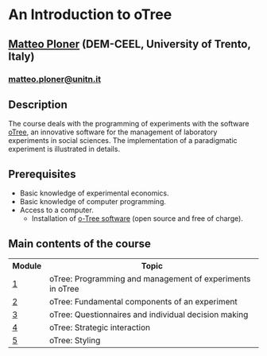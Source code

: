 # An Introduction to oTree

## <a href="https://matteoploner.eco.unitn.it/" target="blank"> Matteo Ploner</a> (DEM-CEEL, University of Trento, Italy)
### matteo.ploner@unitn.it

## Description

The course deals with the programming of experiments with the software [oTree](https://www.otree.org/), an innovative software for the management of laboratory experiments in social sciences. The implementation of a paradigmatic experiment is illustrated in details.

## Prerequisites

- Basic knowledge of experimental economics.
- Basic knowledge of computer programming.
- Access to a computer.
  - Installation of [o-Tree software](https://www.otree.org/) (open source and free of charge).

## Main contents of the course

<table >
  <tr>
    <th >Module</th>
    <th>Topic</th>
  </tr>
   <tr>
     <td ><a href="http://htmlpreview.github.io/?https://github.com/ploteo/oTree-course/blob/main/1/PRINTOUT.html" target="_blank">1</a></td>
    <td>oTree: Programming and management of experiments in oTree</td>
  </tr> 
     <tr>
       <td ><a href="http://htmlpreview.github.io/?https://github.com/ploteo/oTree-course/blob/main/2/PRINTOUT.html" target="_blank">2</a></td>
    <td>oTree: Fundamental components of an experiment</td>
  </tr> 
    </tr> 
     <tr>
    <td ><a href="http://htmlpreview.github.io/?https://github.com/ploteo/oTree-course/blob/main/3/PRINTOUT.html" target="_blank">3</a></td>
    <td>oTree: Questionnaires and individual decision making</td>
  </tr> 
     <tr>
    <td ><a href="http://htmlpreview.github.io/?https://github.com/ploteo/oTree-course/blob/main/4/PRINTOUT.html" target="_blank">4</a></td>
    <td>oTree: Strategic interaction</td>
  </tr> 
      <tr>
    <td ><a href="http://htmlpreview.github.io/?https://github.com/ploteo/oTree-course/blob/main/5/PRINTOUT.html" target="_blank">5</a></td>
    <td>oTree: Styling</td>
  </tr>  
</table>

